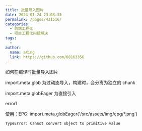 ```yaml
---
title: 批量导入图片
date: 2024-01-24 23:08:35
permalink: /pages/431516/
categories:
  - 前端工程化
  - 项目工程化问题解决
tags:
  - 
author: 
  name: aXing
  link: https://github.com/08163356
---
```







如何在编译时批量导入图片

import.meta.glob 为过动态导入，构建时，会分离为独立的 chunk

import.meta.globEager 为直接引入

error1

使用：EPG: import.meta.globEager('/src/assets/img/epg/*.png')

<!-- more -->
```
TypeError: Cannot convert object to primitive value
```

